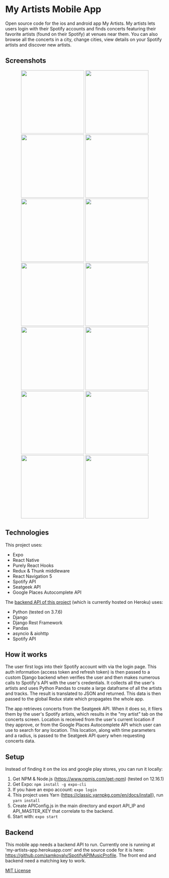 
# My Artists Mobile App
Open source code for the ios and android app My Artists. My artists lets users login with their Spotify accounts and finds concerts featuring their favorite artists (found on their Spotify) at venues near them. You can also browse all the concerts in a city, change cities, view details on your Spotify artists and discover new artists.




## Screenshots
<p align="center">
<img src="/screenshots/login.PNG" width="200">
<img src="/screenshots/analyzing-spotify.PNG" width="200">
<img src="/screenshots/concerts-my.PNG" width="200">
<img src="/screenshots/concerts-all.PNG" width="200">
<img src="/screenshots/concerts-favorites.PNG" width="200">
<img src="/screenshots/concerts-filters.PNG" width="200">
<img src="/screenshots/concerts-detail-2.PNG" width="200">
<img src="/screenshots/artist-detail-upcoming.PNG" width="200">
<img src="/screenshots/discovery-artist-top.PNG" width="200">
<img src="/screenshots/artists-search.PNG" width="200">
<img src="/screenshots/artists-1.PNG" width="200">
<img src="/screenshots/discovery-search-all.PNG" width="200">
<img src="/screenshots/discovery-artist-bottom.PNG" width="200">
<img src="/screenshots/settings.PNG" width="200">
</p>


## Technologies
This project uses:
* Expo
* React Native
* Purely React Hooks
* Redux & Thunk middleware
* React Navigation 5
* Spotify API
* Seatgeek API
* Google Places Autocomplete API

The [backend API of this project](https://github.com/samkovaly/SpotifyAPIMusicProfile) (which is currently hosted on Heroku) uses:
* Python (tested on 3.7.6)
* Django
* Django Rest Framework
* Pandas
* asyncio & aiohttp
* Spotify API


## How it works
The user first logs into their Spotify account with via the login page. This auth information (access token and refresh token) is then passed to a custom Django backend when verifies the user and then makes numerous calls to Spotify's API with the user's credentials. It collects all the user's artists and uses Python Pandas to create a large dataframe of all the artists and tracks. The result is translated to JSON and returned. This data is then passed to the global Redux state which propagates the whole app.

The app retrieves concerts from the Seatgeek API. When it does so, it filers them by the user's Spotify artists, which results in the "my artist" tab on the concerts screen. Location is received from the user's current location if they approve, or from the Google Places Autocomplete API which user can use to search for any location. This location, along with time parameters and a radius, is passed to the Seatgeek API query when requesting concerts data.

## Setup
Instead of finding it on the ios and google play stores, you can run it locally:
1. Get NPM & Node.js (https://www.npmjs.com/get-npm) (tested on 12.16.1)
2. Get Expo: ```npm install -g expo-cli```
3. If you have an expo account: ```expo login```
4. This project uses Yarn (https://classic.yarnpkg.com/en/docs/install), run ```yarn install```
5. Create APIConfig.js in the main directory and export API_IP and API_MASTER_KEY that correlate to the backend.
6. Start with: ```expo start```

## Backend
This mobile app needs a backend API to run. Currently one is running at 'my-artists-app.herokuapp.com' and the source code for it is here: https://github.com/samkovaly/SpotifyAPIMusicProfile. The front end and backend need a matching key to work.

[MIT License](/license)